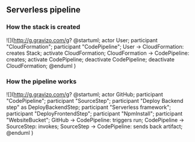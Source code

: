 ## Serverless pipeline

### How the stack is created

![](http://g.gravizo.com/g?
  @startuml;
  actor User;
  participant "CloudFormation";
  participant "CodePipeline";
  User -> CloudFormation: creates Stack;
  activate CloudFormation;
  CloudFormation -> CodePipeline: creates;
  activate CodePipeline;
  deactivate CodePipeline;
  deactivate CloudFormation;
  @enduml
)

### How the pipeline works

![](http://g.gravizo.com/g?
  @startuml;
  actor GitHub;
  participant "CodePipeline";
  participant "SourceStep";
  participant "Deploy Backend step" as DeployBackendStep;
  participant "Serverless framework";
  participant "DeployFrontendStep";
  participant "NpmInstall";
  participant "WebsiteBucket";
  GitHub -> CodePipeline: triggers run;
  CodePipeline -> SourceStep: invokes;
  SourceStep -> CodePipeline: sends back artifact;
  @enduml
)
